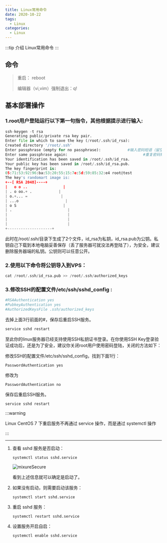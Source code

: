 ```yaml
---
title: Linux常用命令
date: 2020-10-22
tags:
  - Linux
categories:
  - Linux
---
```



:::tip 介绍
Linux常用命令
:::
<!-- more -->
## 命令

> 重启： reboot
>
> 编辑器（vi,vim）强制退出：q!



## 基本部署操作

### 1.root用户登陆运行以下第一句指令，其他根据提示进行输入:

```python
ssh-keygen -t rsa
Generating public/private rsa key pair.
Enter file in which to save the key (/root/.ssh/id_rsa):                 #建议直接回车使用默认路径
Created directory '/root/.ssh'
Enter passphrase (empty for no passphrase):            #输入密码短语（留空则直接回车）
Enter same passphrase again:                                  #重复密码短语
Your identification has been saved in /root/.ssh/id_rsa.
Your public key has been saved in /root/.ssh/id_rsa.pub.
The key fingerprint is:
05:71:53:92:96:ba:53:20:55:15:7e:5d:59:85:32:e4 root@test
The key's randomart image is:
+--[ RSA 2048]----+
|   o o ..                |
| . o oo.+ .            |
| o.+... =               |
| ...o                     |
| o S                     |
| .                         |
|                           |
|                           |
|                           |
+--------------------+
```

此时在/root/.ssh/目录下生成了2个文件，id_rsa为私钥，id_rsa.pub为公钥。私钥自己下载到本地电脑妥善保存（丢了服务器可就没法再登陆了），为安全，建议删除服务器端的私钥。公钥则可以任意公开。

### 2.使用以下命令将公钥导入到VPS：

```python
cat /root/.ssh/id_rsa.pub >> /root/.ssh/authorized_keys
```

### 3.修改SSH的配置文件/etc/ssh/sshd_config :

```python
#RSAAuthentication yes
#PubkeyAuthentication yes
#AuthorizedKeysFile .ssh/authorized_keys
```

去掉上面3行前面的#，保存后重启SSH服务。

```python
service sshd restart
```

至此你的linux服务器已经支持使用SSH私钥证书登录。在你使用SSH Key登录验证成功后，还是为了安全，建议你关闭root用户使用密码登陆，关闭的方法如下：

修改SSH的配置文件/etc/ssh/sshd_config，找到下面1行：

```PasswordAuthentication yes
PasswordAuthentication yes
```

修改为

```
PasswordAuthentication no
```

保存后重启SSH服务。

```
service sshd restart
```

:::warning

Linux CentOS 7 下重启服务不再通过 service 操作，而是通过 systemctl 操作

:::

------



1. 查看 sshd 服务是否启动： 

   ```
   systemctl status sshd.service
   ```

   

   <img :src="$withBase('/img/Linux/L001.png')" alt="mixureSecure">

   看到上述信息就可以确定是启动了。

2. 如果没有启动，则需要启动该服务：

   

   ```
   systemctl start sshd.service
   ```

   

3. 重启 sshd 服务：

   ```
   systemctl restart sshd.service
   ```

   

4. 设置服务开启自启：

   ```
   systemctl enable sshd.service
   ```